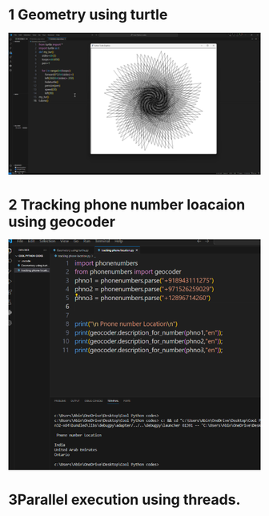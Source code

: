 # 1 Geometry using turtle

![screenshot](images/turtle.png)

# 2 Tracking phone number loacaion using geocoder

![screenshot](images/phtrack.png)

# 3Parallel execution using threads.
